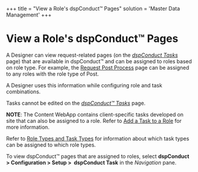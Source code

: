 +++
title = "View a Role's dspConduct™ Pages"
solution = 'Master Data Management'
+++

# View a Role's dspConduct™ Pages

A Designer can view request-related pages (on
the <span style="font-style: italic;">[dspConduct
Tasks](../Page_Desc/dspConduct_Task_H)</span> page) that are
available in dspConduct™ and can be assigned to roles based on role
type. For example, the [Request Post
Process](../Page_Desc/Request_Post_Process) page can be assigned to
any roles with the role type of Post.

A Designer uses this information while configuring role and task
combinations.

Tasks cannot be edited on the
<span style="font-style: italic;">[dspConduct™
Tasks](../Page_Desc/dspConduct_Task_H)</span> page.

<span style="font-weight: bold;">NOTE</span>: The Content WebApp
contains client-specific tasks developed on site that can also be
assigned to a role.<span> </span>Refer to [Add a Task to a
Role](Add_a_Task_to_a_Role) for more information.

Refer to [Role Types and Task Types](Role_Types_and_Task_Types) for
information about which task types can be assigned to which role types.

To view dspConduct™ pages that are assigned to roles, select
<span style="font-weight: bold;">dspConduct \> </span>**Configuration \>
Setup \>  dspConduct Task** in the *Navigation* pane.
